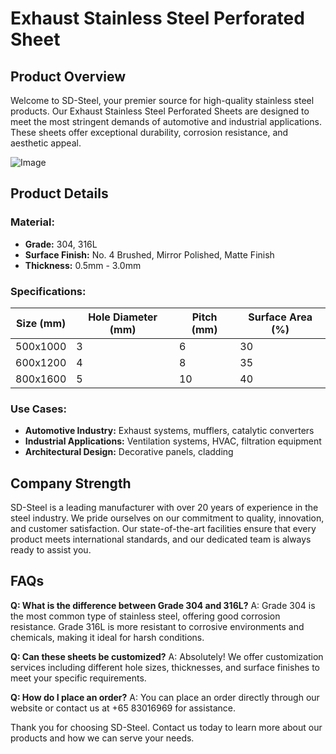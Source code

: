 # Exhaust Stainless Steel Perforated Sheet

## Product Overview

Welcome to SD-Steel, your premier source for high-quality stainless steel products. Our Exhaust Stainless Steel Perforated Sheets are designed to meet the most stringent demands of automotive and industrial applications. These sheets offer exceptional durability, corrosion resistance, and aesthetic appeal.

![Image](https://github.com/user-attachments/assets/2567258e-e124-4816-932d-1809bd27ef0b)

## Product Details

### Material:
- **Grade:** 304, 316L
- **Surface Finish:** No. 4 Brushed, Mirror Polished, Matte Finish
- **Thickness:** 0.5mm - 3.0mm

### Specifications:

| Size (mm) | Hole Diameter (mm) | Pitch (mm) | Surface Area (%) |
|-----------|--------------------|------------|------------------|
| 500x1000  | 3                  | 6          | 30               |
| 600x1200  | 4                  | 8          | 35               |
| 800x1600  | 5                  | 10         | 40               |

### Use Cases:
- **Automotive Industry:** Exhaust systems, mufflers, catalytic converters
- **Industrial Applications:** Ventilation systems, HVAC, filtration equipment
- **Architectural Design:** Decorative panels, cladding

## Company Strength

SD-Steel is a leading manufacturer with over 20 years of experience in the steel industry. We pride ourselves on our commitment to quality, innovation, and customer satisfaction. Our state-of-the-art facilities ensure that every product meets international standards, and our dedicated team is always ready to assist you.

## FAQs

**Q: What is the difference between Grade 304 and 316L?**
A: Grade 304 is the most common type of stainless steel, offering good corrosion resistance. Grade 316L is more resistant to corrosive environments and chemicals, making it ideal for harsh conditions.

**Q: Can these sheets be customized?**
A: Absolutely! We offer customization services including different hole sizes, thicknesses, and surface finishes to meet your specific requirements.

**Q: How do I place an order?**
A: You can place an order directly through our website or contact us at +65 83016969 for assistance.

Thank you for choosing SD-Steel. Contact us today to learn more about our products and how we can serve your needs.
